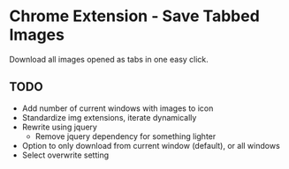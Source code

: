 # Chrome Extension - Save Tabbed Images

Download all images opened as tabs in one easy click.


## TODO

* Add number of current windows with images to icon
* Standardize img extensions, iterate dynamically
* Rewrite using jquery
	* Remove jquery dependency for something lighter
* Option to only download from current window (default), or all windows
* Select overwrite setting